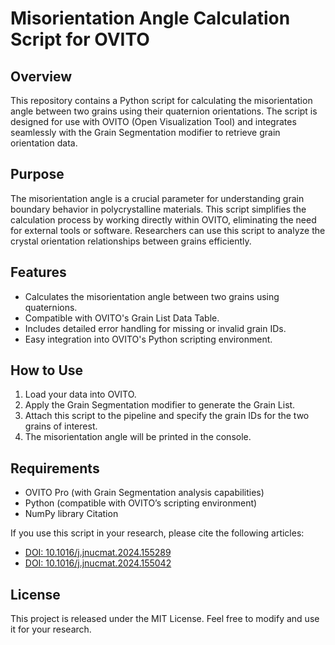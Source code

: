 # Misorientation Angle Calculation Script for OVITO

## Overview
This repository contains a Python script for calculating the misorientation angle between two grains using their quaternion orientations. The script is designed for use with OVITO (Open Visualization Tool) and integrates seamlessly with the Grain Segmentation modifier to retrieve grain orientation data.

## Purpose
The misorientation angle is a crucial parameter for understanding grain boundary behavior in polycrystalline materials. This script simplifies the calculation process by working directly within OVITO, eliminating the need for external tools or software. Researchers can use this script to analyze the crystal orientation relationships between grains efficiently.

## Features
- Calculates the misorientation angle between two grains using quaternions.
- Compatible with OVITO's Grain List Data Table.
- Includes detailed error handling for missing or invalid grain IDs.
- Easy integration into OVITO's Python scripting environment.

## How to Use
1. Load your data into OVITO.
2. Apply the Grain Segmentation modifier to generate the Grain List.
3. Attach this script to the pipeline and specify the grain IDs for the two grains of interest.
4. The misorientation angle will be printed in the console.

## Requirements
- OVITO Pro (with Grain Segmentation analysis capabilities)
- Python (compatible with OVITO’s scripting environment)
- NumPy library
Citation

If you use this script in your research, please cite the following articles:

- [DOI: 10.1016/j.jnucmat.2024.155289](https://doi.org/10.1016/j.jnucmat.2024.155289)
- [DOI: 10.1016/j.jnucmat.2024.155042](https://doi.org/10.1016/j.jnucmat.2024.155042)

## License
This project is released under the MIT License. Feel free to modify and use it for your research.
